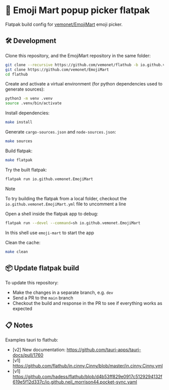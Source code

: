 # 🏪 Emoji Mart popup picker flatpak

Flatpak build config for [vemonet/EmojiMart](https://github.com/vemonet/EmojiMart) emoji picker.

## 🛠️ Development

Clone this repository, and the EmojiMart repository in the same folder:

```bash
git clone --recursive https://github.com/vemonet/flathub -b io.github.vemonet.EmojiMart
git clone https://github.com/vemonet/EmojiMart
cd flathub
```

Create and activate a virtual environment (for python dependencies used to generate sources):

```bash
python3 -m venv .venv
source .venv/bin/activate
```

Install dependencies:

```bash
make install
```

Generate `cargo-sources.json` and `node-sources.json`:

```bash
make sources
```

Build flatpak:

```bash
make flatpak
```

Try the built flatpak:

```bash
flatpak run io.github.vemonet.EmojiMart
```

> [!NOTE]
>
> To try building the flatpak from a local folder, checkout the `io.github.vemonet.EmojiMart.yml` file to uncomment a line

Open a shell inside the flatpak app to debug:

```bash
flatpak run --devel --command=sh io.github.vemonet.EmojiMart
```

In this shell use `emoji-mart` to start the app

Clean the cache:

```bash
make clean
```

## 📦 Update flatpak build

To update this repository:

* Make the changes in a separate branch, e.g. `dev`
* Send a PR to the `main` branch
* Checkout the build and response in the PR to see if everything works as expected

## 📋 Notes

Examples tauri to flathub:
* [v2] New documentation: https://github.com/tauri-apps/tauri-docs/pull/1760
* [v1] https://github.com/flathub/in.cinny.Cinny/blob/master/in.cinny.Cinny.yml
* [v1] https://github.com/hadess/flathub/blob/d4b53ff829e0917c5129294132f619e5f12d337c/io.github.neil_morrison44.pocket-sync.yaml
